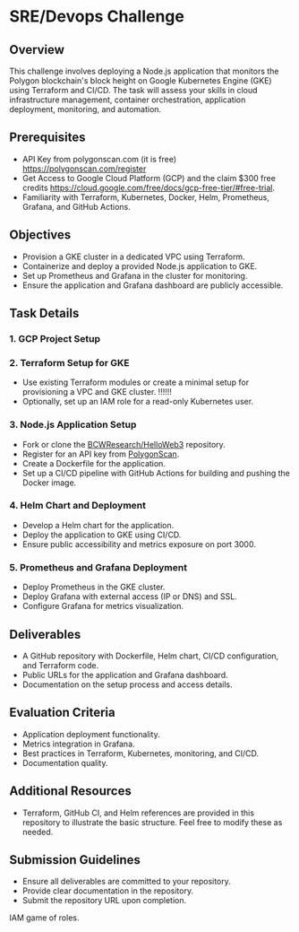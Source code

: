 # SRE/Devops Challenge

## Overview
This challenge involves deploying a Node.js application that monitors the Polygon blockchain's block height on Google Kubernetes Engine (GKE) using Terraform and CI/CD. The task will assess your skills in cloud infrastructure management, container orchestration, application deployment, monitoring, and automation.

## Prerequisites
- API Key from polygonscan.com (it is free)  https://polygonscan.com/register
- Get Access to Google Cloud Platform (GCP) and the claim $300 free credits
    https://cloud.google.com/free/docs/gcp-free-tier/#free-trial.
- Familiarity with Terraform, Kubernetes, Docker, Helm, Prometheus, Grafana, and GitHub Actions.

## Objectives
- Provision a GKE cluster in a dedicated VPC using Terraform.
- Containerize and deploy a provided Node.js application to GKE.
- Set up Prometheus and Grafana in the cluster for monitoring.
- Ensure the application and Grafana dashboard are publicly accessible.

## Task Details

### 1. GCP Project Setup


### 2. Terraform Setup for GKE
- Use existing Terraform modules or create a minimal setup for provisioning a VPC and GKE cluster.  !!!!!!
- Optionally, set up an IAM role for a read-only Kubernetes user.

### 3. Node.js Application Setup
- Fork or clone the [BCWResearch/HelloWeb3](https://github.com/BCWResearch/HelloWeb3) repository.
- Register for an API key from [PolygonScan](https://polygonscan.com/).
- Create a Dockerfile for the application.
- Set up a CI/CD pipeline with GitHub Actions for building and pushing the Docker image.

### 4. Helm Chart and Deployment
- Develop a Helm chart for the application.
- Deploy the application to GKE using CI/CD.
- Ensure public accessibility and metrics exposure on port 3000.

### 5. Prometheus and Grafana Deployment
- Deploy Prometheus in the GKE cluster.
- Deploy Grafana with external access (IP or DNS) and SSL.
- Configure Grafana for metrics visualization.

## Deliverables
- A GitHub repository with Dockerfile, Helm chart, CI/CD configuration, and Terraform code.
- Public URLs for the application and Grafana dashboard.
- Documentation on the setup process and access details.

## Evaluation Criteria
- Application deployment functionality.
- Metrics integration in Grafana.
- Best practices in Terraform, Kubernetes, monitoring, and CI/CD.
- Documentation quality.

## Additional Resources
- Terraform, GitHub CI, and Helm references are provided in this repository to illustrate the basic structure. Feel free to modify these as needed.

## Submission Guidelines
- Ensure all deliverables are committed to your repository.
- Provide clear documentation in the repository.
- Submit the repository URL upon completion.

IAM game of roles.